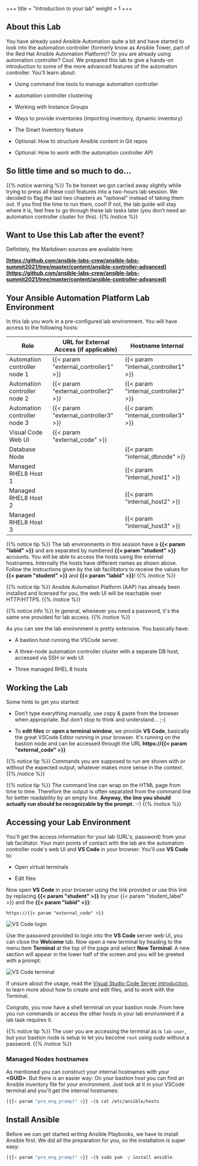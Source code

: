 +++
title = "Introduction to your lab"
weight = 1
+++

## About this Lab

You have already used Ansible Automation quite a bit and have started to look into the automation controller (formerly know as Ansible Tower, part of the Red Hat Ansible Automation Platform)?
Or you are already using automation controller? Cool.
We prepared this lab to give a hands-on introduction to some of the more advanced features of the automation controller. You’ll learn about:

- Using command line tools to manage automation controller

- automation controller clustering

- Working with Instance Groups

- Ways to provide inventories (importing inventory, dynamic inventory)

- The Smart Inventory feature

- Optional: How to structure Ansible content in Git repos

- Optional: How to work with the automation controller API

## So little time and so much to do…

{{% notice warning %}}
To be honest we got carried away slightly while trying to press all these cool features into a two-hours lab session. We decided to flag the last two chapters as "optional" instead of taking them out. If you find the time to run them, cool\! If not, the lab guide will stay where it is, feel free to go through these lab tasks later (you don’t  need an automation controller cluster for this).
{{% /notice %}}

## Want to Use this Lab after the event?

Definitely, the Markdown sources are available here:

**[https://github.com/ansible-labs-crew/ansible-labs-summit2021/tree/master/content/ansible-controller-advanced](https://github.com/ansible-labs-crew/ansible-labs-summit2021/tree/master/content/ansible-controller-advanced)**

## Your Ansible Automation Platform Lab Environment

In this lab you work in a pre-configured lab environment. You will have
access to the following hosts:

| Role                         | URL for External Access (if applicable)  | Hostname Internal                    |
| ---------------------------- | ---------------------------------------- | ------------------------------------ |
| Automation controller node 1 | {{< param "external_controller1" >}}     | {{< param "internal_controller1" >}} |
| Automation controller node 2 | {{< param "external_controller2" >}}     | {{< param "internal_controller2" >}} |
| Automation controller node 3 | {{< param "external_controller3" >}}     | {{< param "internal_controller3" >}} |
| Visual Code Web UI           | {{< param "external_code" >}}            |                                      |
| Database Node                |                                          | {{< param "internal_dbnode" >}}      |
| Managed RHEL8 Host 1         |                                          | {{< param "internal_host1" >}}       |
| Managed RHEL8 Host 2         |                                          | {{< param "internal_host2" >}}       |
| Managed RHEL8 Host 3         |                                          | {{< param "internal_host3" >}}       |

{{% notice tip %}}
The lab environments in this session have a **{{< param "labid" >}}** and are separated by numbered **{{< param "student" >}}** accounts. You will be able to access the hosts using the external hostnames. Internally the hosts have different names as shown above. Follow the instructions given by the lab facilitators to receive the values for **{{< param "student" >}}** and **{{< param "labid" >}}**!
{{% /notice %}}

{{% notice tip %}}
Ansible Automation Platform (AAP) has already been installed and licensed for you, the web UI will be reachable over HTTP/HTTPS.
{{% /notice %}}

{{% notice info %}}
In general, whenever you need a password, it's the same one provided for lab access.
{{% /notice %}}

As you can see the lab environment is pretty extensive. You basically have:

- A bastion host running the VSCode server.

- A three-node automation controller cluster with a separate DB host, accessed via SSH or web UI

- Three managed RHEL 8 hosts

## Working the Lab

Some hints to get you started:

- Don’t type everything manually, use copy & paste from the browser when appropriate. But don’t stop to think and understand… ;-)

- To **edit files** or **open a terminal window**, we provide **VS Code**, basically the great VSCode Editor running in your browser. It's running on the bastion node and can be accessed through the URL **https://{{< param "external_code" >}}**

{{% notice tip %}}
Commands you are supposed to run are shown with or without the expected output, whatever makes more sense in the context.
{{% /notice %}}

{{% notice tip %}}
The command line can wrap on the HTML page from time to time. Therefore the output is often separated from the command line for better readability by an empty line. **Anyway, the line you should actually run should be recognizable by the prompt.** :-)
{{% /notice %}}

## Accessing your Lab Environment

You'll get the access information for your lab (URL's, password) from your lab facilitator. Your main points of contact with the lab are the automation controller node's web UI and **VS Code** in your browser. You'll use **VS Code** to:

- Open virtual terminals

- Edit files

Now open **VS Code** in your browser using the link provided or use this link by replacing **{{< param "student" >}}** by your {{< param "student_label" >}} and the **{{< param "labid" >}}**:

`https://{{< param "external_code" >}}`

![VS Code login](../../images/vscode-pwd.png)

Use the password provided to login into the **VS Code** server web UI, you can close the **Welcome** tab. Now open a new terminal by heading to the menu item **Terminal** at the top of the page and select **New Terminal**. A new section will appear in the lower half of the screen and you will be greeted with a prompt:

![VS Code terminal](../../images/vscode-terminal.png)

If unsure about the usage, read the [Visual Studio Code Server introduction](../../vscode-intro/), to learn more about how to create and edit files, and to work with the Terminal.

Congrats, you now have a shell terminal on your bastion node. From here you run commands or access the other hosts in your lab environment if a lab task requires it.

{{% notice tip %}}
The user you are accessing the terminal as is `lab-user`, but your bastion node is setup to let you become `root` using _sudo_ without a password.
{{% /notice %}}

### Managed Nodes hostnames

As mentioned you can construct your internal hostnames with your **\<GUID>**. But there is an easier way: On your bastion host you can find an Ansible inventory file for your environment. Just look at it in your VSCode terminal and you'll get the internal hostnames:

```bash
[{{< param "pre_mng_prompt" >}} ~]$ cat /etc/ansible/hosts
```

## Install Ansible

Before we can get started writing Ansible Playbooks, we have to install Ansible first. We did all the preparation for you, so the installation is super easy:

```bash
[{{< param "pre_mng_prompt" >}} ~]$ sudo yum -y install ansible
```
